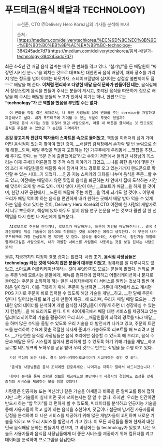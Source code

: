 # 푸드테크(음식 배달과 TECHNOLOGY)

> 조현준, CTO @Delivery Hero Korea님의 기사를 분석해 보자!
>
> 출처 : [https://medium.com/deliverytechkorea/%EC%9D%8C%EC%8B%9D-%EB%B0%B0%EB%8B%AC%EA%B3%BC-technology-384245adc7d7](https://medium.com/deliverytechkorea/음식-배달과-technology-384245adc7d7)



  최근 4–5년 간 배달 음식 업계는 매우 큰 변화를 겪고 있다. “철가방”을 든 배달원이 “짜장면 시키신 분~~”을 외치는 것으로 대표되던 대한민국 음식 배달이, 때와 장소를 가리지 않는 정도를 넘어 이제는 바닷가재, 스테이크덮밥에 심지어는 삼겹살 불판까지도 집으로 배달을 해 준다. __이처럼 편리하고 다양한 배달 음식 문화가 만들어진 데는__, 음식점에서 정성스럽게 음식을 만들어 주시는 분들이 계시고, 조리된 음식을 따뜻하게 집으로 배달을 해 주시는 배달원 분들의 노고가 있어서 이기는 하나, 한편으로는 __“technology”가 큰 역할을 했음을 부인할 수는 없다.__

```
  이 변화를 직접 겪은 세대로서, 나 또한 사람들의 삶에 변화를 주는 service를 개발하고 제공해보고 싶다. 내가 푸드테크에 기여할 수 있는 부분이 무엇이 있을까?
  전화로 음식 시키는 것을 귀찮아 했던 사람으로서, 어플 내 버튼을 클릭하는 것 만으로도 음식을 주문할 수 있었던 그 순간을 기억하자!
```



  __온갖 광고지와 전단지 책자들이 스마트폰 속으로 들어왔고__, 책장을 이러저리 넘겨 가며 어떤 음식점이 있는지 찾아야 했던 것이, __배달앱 검색창에서 손가락 몇 번 놀림으로 쉽게 해결__되며, 매일 무엇을 먹을지 고민하는 1인 가구주에게 우리동네 __맛집을 추천__해 주기도 한다. 늘 “5분 전에 출발했어요”라고 수화기 저편에서 들리던 사장님의 목소리는 이제 구세대 어른들의 옛 추억 속의 이야기가 되었고, __나를 위한 음식이 몇분 간의 조리 후 배달원들의 배달통 속에 담겨져 어느 경로로 오고 있는가까지 핸드폰으로 확인할 수 있는 시대__가 되었다. __인공 지능 스피커와 대화를 나누며 음식을 주문__할 수도 있고, 이전에는 배달하지 않던 맛집의 음식을 퇴근하는 차 안에서 집에 도착하는 시간에 맞추어 오게 할 수도 있다. 머지 않아 사람이 아닌 __로보트가 배달__을 하게 될 것이며, 한강 시민 공원에서 __드론이 배달해 주는 치킨__을 먹게 되기도 할 것이다. 이렇게 우리가 매일 먹어야 하는 음식을 편안하게 내가 원하는 곳에서 배달 받아 먹을 수 있게 하는 일을 하고 있다는 것이, Delivery Hero Korea의 CTO 이전에 한 사람의 개발자로서 너무 뿌듯하고, 책상에 앉아 아무도 읽지 않을 연구 논문을 쓰는 것보다 훨씬 잘 한 선택임을 다시 한번 나 자신에게 일깨운다.

```
  AI로보트로 주문을 한다거나, 로보트가 배달하거나, 드론이 치킨을 배달해주거나.. 결국 4차산업혁명 핵심 기술들이 음식에도 적용되는 것을 보여주는 예라고 생각한다. 이 부분이 내가 푸드테크에 가장 관심갖게 된 계기인 것 같다. 음식을 좋아하는 사람으로서, 첨단기술 개발에 함께하고싶은 사람으로서, 내가 개발한 서비스를 사람들이 사용하는 것을 보길 원하는 사람으로서! 
```



  물론, 지금까지의 여정이 결코 쉽지는 않았다. 사업 초기, __음식점 사장님들은 technology 라는 것에 익숙치 않은 분들이 대부분 이었고__, 컴퓨터를 잘 다루시지도 않았고, 스마트폰 어플리케이션이라는 것이 무엇인지도 모르는 분들이 많았다. 전화로 받는 주문 밖에 모르시는 분들에게, 메뉴를 컴퓨터에 입력하고 어플리케이션이나 문자로 들어오는 주문을 소화하게 하는 일은 사용자들에게 이 서비스를 알리는 것보다 훨씬 어려운 일이었다. 이를 극복하기 위해, 주문이 발생하면 __기존에 매장에서 쓰고 계시던 POS 기기로 주문이 바로 입력될 수 있도록 해당 기술을 개발__하고, __한 달에 주문이 얼마나 일어났는지를 보기 쉽게 만들어 제공__해 드리며, 우리가 매일 매일 모으는 __방대한 양의 데이터를 분석하여 개별 음식점 사장님들이 어떻게 하면 더 성장하실 수 있는지 컨설팅__을 해 드리기도 한다. 이미 40여개국에서 배달 대행 서비스를 제공하고 있는 딜리버리히어로의 기술을 활용하여 우리 회사 __배달원들이 최적의 경로를 따라 배달__을 하며 많은 수익을 올릴 수 있도록 우리 기술을 더 발전시켜 나가고 있고, 주문의 트랜드를 분석하여 수요에 맞춘 적절한 식자재 준비가 가능하도록 리포트를 해 드리려고 한다. __가능한한 음식점 사장님들은 음식 조리에만 집중할 수 있도록 해 드리고, 음식 주문과 배달은 모두 시스템이 알아서 편리하게 할 수 있도록 하기 위해 기술을 개발__하고 글로벌 네트워크의 노하우를 공유 받아 우리 것으로 만드는 작업을 늘 수행 하고 있다.

```
  가장 핵심이 되는 내용. 결국 딜리버리히어로코리아가 가고자하는 길인 것 같다.
  
  '음식점 사장님들은 음식 조리에만 집중하세요. 나머지는 저희가 알아서 해드리겠습니다.'
  
  데이터 분석을 통해 정확한 정보를 제공해드릴 뿐만아니라 사용자의 경험에도 초점을 맞춰 최적의 서비스를 제공하는 모습 정말 멋있다!
```



  사람들은 인공지능 또는 머신러닝 같은 기술을 이세돌과 바둑을 둔 알파고를 통해 접하지만 그런 기술들이 실제 어떤 곳에 쓰이는지는 잘 알 수 없다. 하지만, 우리는 인간이면 반드시 하는 “밥 먹기”를 더 편하게 할 수 있도록, 빅데이터를 분석하고 인공지능 기술을 통해 사용자들이 먹고 싶어 하는 음식을 추천하며, 댓글이나 설문에 남겨진 사용자들의 감정을 분석하여 더 나은 서비스를 제공하기 위해 많은 개발자들이 고민하며 새로운 기술을 익히고 또 우리 서비스를 발전시켜 가고 있다. 이 모든 과정들을 통해 현재의 대한민국 음식배달 문화는 만들어져 왔으며, 그 바탕에는 늘 technology가 있었고, 나는 오늘도 사용자들과 음식점 사장님들에게 더 좋은 서비스를 제공하기 위해 컴퓨터를 켜고 데이터를 분석하며 프로그램을 점검한다.

